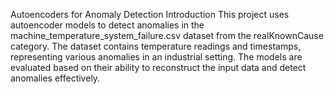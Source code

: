 Autoencoders for Anomaly Detection
Introduction
This project uses autoencoder models to detect anomalies in the machine_temperature_system_failure.csv dataset from the realKnownCause category. The dataset contains temperature readings and timestamps, representing various anomalies in an industrial setting. The models are evaluated based on their ability to reconstruct the input data and detect anomalies effectively.
